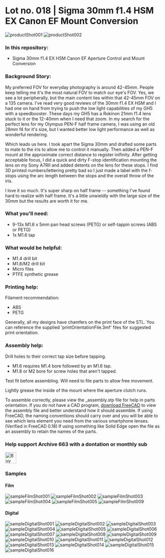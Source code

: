 # Lot no. 018 | Sigma 30mm f1.4 HSM EX Canon EF Mount Conversion

![productShot001](https://github.com/Archive-663/sigma30mmEX/blob/main/ASSETS/PRODUCT/sigma_30mm%20(1).jpg)
![productShot002](https://github.com/Archive-663/sigma30mmEX/blob/main/ASSETS/PRODUCT/sigma_30mm%20(2).jpg)

### In this repository:
- Sigma 30mm f1.4 EX HSM Canon EF Aperture Control and Mount Conversion

### Background Story:
My preferred FOV for everyday photography is around 42-45mm. People keep telling me it's the most natural FOV to match our eye's FOV. Yes, we see a lot peripherally, but the main content lies within that 42-45mm FOV on a 135 camera. I've read very good reviews of the 30mm f1.4 EX HSM and I had one on hand from trying to push the low light capabilities of my GH5 with a speedbooster. These days my GH5 has a Rokinon 21mm f1.4 lens stuck to it or the 12-40mm when I need that zoom. In my search for the perfect lens for my Olympus PEN-F half frame camera, I was using an old 28mm f4 for it's size, but I wanted better low light performance as well as wonderful rendering.

Which leads us here. I took apart the Sigma 30mm and drafted some parts to mate to the iris to allow me to control it manually. Then added a PEN-F mount at the approximate correct distance to register inifinity. After getting acceptable focus, I did a quick and dirty F-stop identification mounting the lens on my Sony A7RII and added detents on the lens for these stops. I find 3D printed numbers/lettering pretty bad so I just made a label with the f-stops using the arc length between the stops and the overall throw of the iris. 

I love it so much. It's super sharp on half frame -- something I've found hard to realize with half frame. It's a little unwieldly with the large size of the 30mm but the results are worth it for me.

### What you'll need:
- 9-13x M1.6 x 5mm pan head screws (PETG) or self-tappin screws (ABS or PETG)
- 1x M1.6 tap

### What would be helpful:
- M1.4 drill bit
- M1.8/M2 drill bit
- Micro files
- PTFE synthetic grease

### Printing help:
Filament recommendation:
- ABS
- PETG

Generally, all my designs have chamfers on the print face of the STL. You can reference the supplied 'printOrientationFile.3mf' files for suggested print orientation.

### Assembly help:
Drill holes to their correct tap size before tapping.
- M1.6 requires M1.4 bore followed by an M1.6 tap.
- M1.8 or M2 bore for screw holes that aren't tapped.

Test fit before assembling. Will need to file parts to allow free movement. 

Lightly grease the inside of the mount where the aperture clutch runs.

To assemble correctly, please view the _assembly.stp file for help in parts orientation. If you do not have a CAD program, <a href="https://www.freecad.org/downloads.php" target="_blank">download FreeCAD</a> to view the assembly file and better understand how it should assemble. If using FreeCAD, the naming conventions should carry over and you will be able to see which lens element you need from the various smartphone lenses. (Verified in FreeCAD 0.18) If using something like Solid Edge open the file as an assembly to retain the names of the parts.

### Help support Archive 663 with a dontation or monthly sub

<a href='https://ko-fi.com/P5P3MHMSF' target='_blank'><img height='36' style='border:0px;height:36px;' src='https://storage.ko-fi.com/cdn/kofi2.png?v=3' border='0' alt='Buy Me a Coffee at ko-fi.com' /></a>

### Samples

#### Film
![sampleFilmShot001](https://github.com/Archive-663/sigma30mmEX/blob/main/ASSETS/SAMPLE/FILM/sigma_30mm_film%20(1).jpg)
![sampleFilmShot002](https://github.com/Archive-663/sigma30mmEX/blob/main/ASSETS/SAMPLE/FILM/sigma_30mm_film%20(2).jpg)
![sampleFilmShot003](https://github.com/Archive-663/sigma30mmEX/blob/main/ASSETS/SAMPLE/FILM/sigma_30mm_film%20(3).jpg)
![sampleFilmShot004](https://github.com/Archive-663/sigma30mmEX/blob/main/ASSETS/SAMPLE/FILM/sigma_30mm_film%20(4).jpg)
![sampleFilmShot005](https://github.com/Archive-663/sigma30mmEX/blob/main/ASSETS/SAMPLE/FILM/sigma_30mm_film%20(5).jpg)
![sampleFilmShot009](https://github.com/Archive-663/sigma30mmEX/blob/main/ASSETS/SAMPLE/FILM/sigma_30mm_film%20(9).jpg)

#### Digital
![sampleDigitalShot001](https://github.com/Archive-663/sigma30mmEX/blob/main/ASSETS/SAMPLE/DIGITAL/sigma_30mm_digital%20(1).JPG)
![sampleDigitalShot002](https://github.com/Archive-663/sigma30mmEX/blob/main/ASSETS/SAMPLE/DIGITAL/sigma_30mm_digital%20(2).JPG)
![sampleDigitalShot003](https://github.com/Archive-663/sigma30mmEX/blob/main/ASSETS/SAMPLE/DIGITAL/sigma_30mm_digital%20(3).JPG)
![sampleDigitalShot004](https://github.com/Archive-663/sigma30mmEX/blob/main/ASSETS/SAMPLE/DIGITAL/sigma_30mm_digital%20(4).JPG)
![sampleDigitalShot005](https://github.com/Archive-663/sigma30mmEX/blob/main/ASSETS/SAMPLE/DIGITAL/sigma_30mm_digital%20(5).JPG)
![sampleDigitalShot006](https://github.com/Archive-663/sigma30mmEX/blob/main/ASSETS/SAMPLE/DIGITAL/sigma_30mm_digital%20(6).JPG)
![sampleDigitalShot007](https://github.com/Archive-663/sigma30mmEX/blob/main/ASSETS/SAMPLE/DIGITAL/sigma_30mm_digital%20(7).JPG)
![sampleDigitalShot008](https://github.com/Archive-663/sigma30mmEX/blob/main/ASSETS/SAMPLE/DIGITAL/sigma_30mm_digital%20(8).JPG)
![sampleDigitalShot009](https://github.com/Archive-663/sigma30mmEX/blob/main/ASSETS/SAMPLE/DIGITAL/sigma_30mm_digital%20(9).JPG)
![sampleDigitalShot010](https://github.com/Archive-663/sigma30mmEX/blob/main/ASSETS/SAMPLE/DIGITAL/sigma_30mm_digital%20(10).JPG)
![sampleDigitalShot011](https://github.com/Archive-663/sigma30mmEX/blob/main/ASSETS/SAMPLE/DIGITAL/sigma_30mm_digital%20(11).JPG)
![sampleDigitalShot012](https://github.com/Archive-663/sigma30mmEX/blob/main/ASSETS/SAMPLE/DIGITAL/sigma_30mm_digital%20(12).JPG)
![sampleDigitalShot013](https://github.com/Archive-663/sigma30mmEX/blob/main/ASSETS/SAMPLE/DIGITAL/sigma_30mm_digital%20(13).JPG)
![sampleDigitalShot014](https://github.com/Archive-663/sigma30mmEX/blob/main/ASSETS/SAMPLE/DIGITAL/sigma_30mm_digital%20(14).JPG)
![sampleDigitalShot015](https://github.com/Archive-663/sigma30mmEX/blob/main/ASSETS/SAMPLE/DIGITAL/sigma_30mm_digital%20(15).JPG)
![sampleDigitalShot016](https://github.com/Archive-663/sigma30mmEX/blob/main/ASSETS/SAMPLE/DIGITAL/sigma_30mm_digital%20(16).JPG)